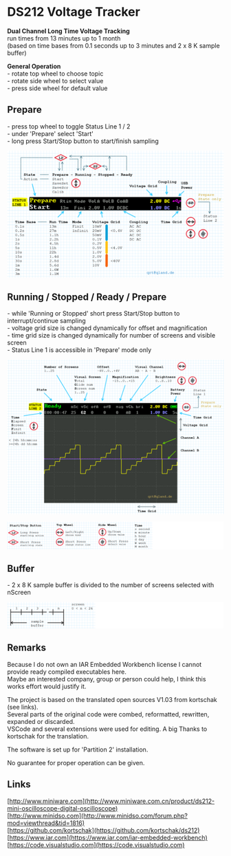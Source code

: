 # DS212 Voltage Tracker
**Dual Channel Long Time Voltage Tracking**  
run times from 13 minutes up to 1 month  
(based on time bases from 0.1 seconds up to 3 minutes and 2 x 8 K sample buffer)

**General Operation**  
\- rotate top wheel to choose topic  
\- rotate side wheel to select value  
\- press side wheel for default value

## Prepare
\- press top wheel to toggle Status Line 1 / 2  
\- under 'Prepare' select 'Start'  
\- long press Start/Stop button to start/finish sampling

![status 1](images/status1.png)

## Running / Stopped / Ready / Prepare
\- while 'Running or Stopped' short press Start/Stop button to interrupt/continue sampling  
\- voltage grid size is changed dynamically for offset and magnification  
\- time grid size is changed dynamically for number of screens and visible screen  
\- Status Line 1 is accessible in 'Prepare' mode only

![status 1](images/status2.png)

![status 1](images/legend.png)

## Buffer
\- 2 x 8 K sample buffer is divided to the number of screens selected with nScreen

![status 1](images/buffer.png)

## Remarks
Because I do not own an IAR Embedded Workbench license I cannot provide ready compiled executables here.  
Maybe an interested company, group or person could help, I think this works effort would justify it.

The project is based on the translated open sources V1.03 from kortschak (see links).  
Several parts of the original code were combed, reformatted, rewritten, expanded or discarded.  
VSCode and several extensions were used for editing.
A big Thanks to kortschak for the translation.

The software is set up for 'Partition 2' installation.

No guarantee for proper operation can be given.

## Links
[http://www.miniware.com](http://www.miniware.com.cn/product/ds212-mini-oscilloscope-digital-oscilloscope)  
[http://www.minidso.com](http://www.minidso.com/forum.php?mod=viewthread&tid=1816)  
[https://github.com/kortschak](https://github.com/kortschak/ds212)  
[https://www.iar.com](https://www.iar.com/iar-embedded-workbench)  
[https://code.visualstudio.com](https://code.visualstudio.com)
